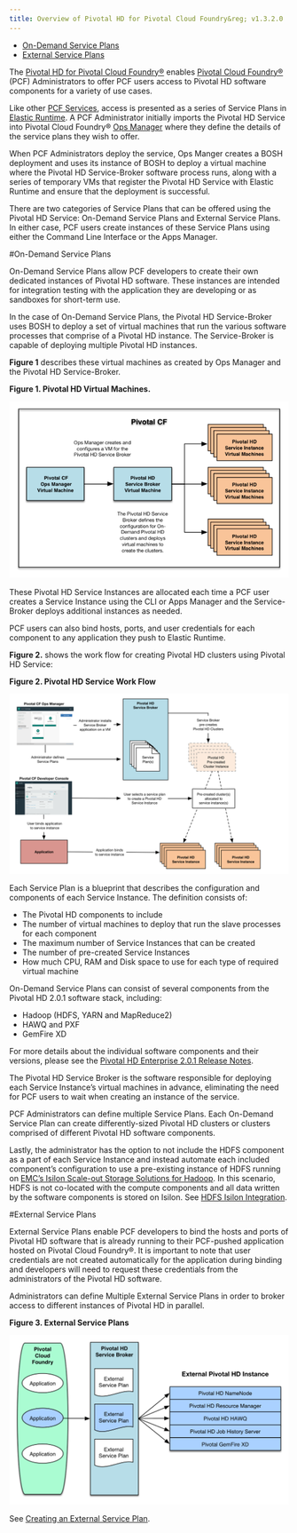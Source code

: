 ```yaml
---
title: Overview of Pivotal HD for Pivotal Cloud Foundry&reg; v1.3.2.0
---
```


* [On-Demand Service Plans](#on-demand)
* [External Service Plans](#ext-plans)

The [Pivotal HD for Pivotal Cloud Foundry&reg;](https://network.pivotal.io/products/pivotal-hd-service) enables [Pivotal Cloud Foundry&reg;](https://network.pivotal.io/products/pivotal-cf) (PCF) Administrators to offer PCF users access to Pivotal HD software components for a variety of use cases.

Like other [PCF Services](http://docs.pivotal.io/pivotalcf/services/overview.html), access is presented as a series of Service Plans in [Elastic Runtime](http://docs.pivotal.io/pivotalcf/concepts/overview.html).  A PCF Administrator initially imports the Pivotal HD Service into Pivotal Cloud Foundry&reg; [Ops Manager](http://docs.pivotal.io/pivotalcf/customizing/) where they define the details of the service plans they wish to offer.

When PCF Administrators deploy the service, Ops Manger creates a BOSH deployment and uses its instance of BOSH to deploy a virtual machine where the Pivotal HD Service-Broker software process runs, along with a series of temporary VMs that register the Pivotal HD Service with Elastic Runtime and ensure that the deployment is successful.

There are two categories of Service Plans that can be offered using the Pivotal HD Service: On-Demand Service Plans and External Service Plans.  In either case, PCF users create instances of these Service Plans using either the Command Line Interface or the Apps Manager.

<a id="on-demand"></a>
#On-Demand Service Plans

On-Demand Service Plans allow PCF developers to create their own dedicated instances of Pivotal HD software.  These instances are intended for integration testing with the application they are developing or as sandboxes for short-term use.

In the case of On-Demand Service Plans, the Pivotal HD Service-Broker uses BOSH to deploy a set of virtual machines that run the various software processes that comprise of a Pivotal HD instance.  The Service-Broker is capable of deploying multiple Pivotal HD instances.

**Figure 1** describes these virtual machines as created by Ops Manager and the Pivotal HD Service-Broker.

**Figure 1. Pivotal HD Virtual Machines.**

![PHD - CF Architecture](images/architecture.png)

These Pivotal HD Service Instances are allocated each time a PCF user creates a Service Instance using the CLI or Apps Manager and the Service-Broker deploys additional instances as needed.

PCF users can also bind hosts, ports, and user credentials for each component to any application they push to Elastic Runtime.

**Figure 2.** shows the work flow for creating Pivotal HD clusters using Pivotal HD Service:

**Figure 2. Pivotal HD Service Work Flow**

![Data Service Work Flow](/images/data_service.png "Data Service Work Flow")

Each Service Plan is a blueprint that describes the configuration and components of each Service Instance. The definition consists of:

* The Pivotal HD components to include
* The number of virtual machines to deploy that run the slave processes for each component
* The maximum number of Service Instances that can be created
* The number of pre-created Service Instances
* How much CPU, RAM and Disk space to use for each type of required virtual machine

On-Demand Service Plans can consist of several components from the Pivotal HD 2.0.1 software stack, including:

* Hadoop (HDFS, YARN and MapReduce2)
* HAWQ and PXF
* GemFire XD

For more details about the individual software components and their versions, please see the [Pivotal HD Enterprise 2.0.1 Release Notes](http://pivotalhd-210.docs.pivotal.io/doc/2010/PHDEnterprise2.0.1ReleaseNotes.html#PHDEnterprise2.0.1ReleaseNotes-VersioningandCompatibility).

The Pivotal HD Service Broker is the software responsible for deploying each Service Instance’s virtual machines in advance, eliminating the need for PCF users to wait when creating an instance of the service.

PCF Administrators can define multiple Service Plans. Each On-Demand Service Plan can create differently-sized Pivotal HD clusters or clusters comprised of different Pivotal HD software components.

Lastly, the administrator has the option to not include the HDFS component as a part of each Service Instance and instead automate each included component’s configuration to use a pre-existing instance of HDFS running on [EMC’s Isilon Scale-out Storage Solutions for Hadoop](http://www.emc.com/big-data/scale-out-storage-hadoop.htm).  In this scenario, HDFS is not co-located with the compute components and all data written by the software components is stored on Isilon. See [HDFS Isilon Integration](isilon.html).

<a id="ext-plans"></a>
#External Service Plans

External Service Plans enable PCF developers to bind the hosts and ports of Pivotal HD software that is already running to their PCF-pushed application hosted on Pivotal Cloud Foundry&reg;.  It is important to note that user credentials are not created automatically for the application during binding and developers will need to request these credentials from the administrators of the Pivotal HD software.

Administrators can define Multiple External Service Plans in order to broker access to different instances of Pivotal HD in parallel.

**Figure 3. External Service Plans**

![External Service Plans](/images/external_service_plan.png "External Service Plans")

See [Creating an External Service Plan](external-service-plans.html).

<a id="hawq-hdsf"></a>






